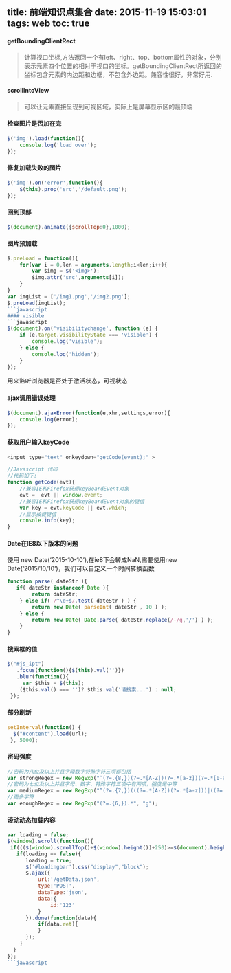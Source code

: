 title: 前端知识点集合
date: 2015-11-19 15:03:01
tags: web
toc: true
---
#### getBoundingClientRect
>计算视口坐标,方法返回一个有left、right、top、bottom属性的对象，分别表示元素四个位置的相对于视口的坐标。getBoundingClientRect所返回的坐标包含元素的内边距和边框，不包含外边距。兼容性很好，非常好用.

#### scrollIntoView
>可以让元素直接呈现到可视区域，实际上是屏幕显示区的最顶端
<!--more-->
#### 检查图片是否加在完
```javascript
$('img').load(function(){
	console.log('load over');
});
```
#### 修复加载失败的图片
```javascript
$('img').on('error',function(){
	$(this).prop('src','/default.png');
});
```
#### 回到顶部
```javascript
$(document).animate({scrollTop:0},1000);
```
#### 图片预加载
```javascript
$.preLoad = function(){
	for(var i = 0,len = arguments.length;i<len;i++){
		var $img = $('<img>');
		$img.attr('src',arguments[i]);
	}
}
var imgList = ['/img1.png','/img2.png'];
$.preLoad(imgList);
```javascript
#### visible
```javascript
$(document).on('visibilitychange', function (e) {
	if (e.target.visibilityState === 'visible') {
		console.log('visible');
	} else {
		console.log('hidden');
	}
});
```
用来监听浏览器是否处于激活状态，可视状态

#### ajax调用错误处理
```javascript
$(document).ajaxError(function(e,xhr,settings,error){
	console.log(error);
});
```
#### 获取用户输入keyCode
```javascript
<input type="text" onkeydown="getCode(event);" >

//Javascript 代码
//代码如下:
function getCode(evt){
	//兼容IE和Firefox获得keyBoardEvent对象
	evt =  evt || window.event;
	//兼容IE和Firefox获得keyBoardEvent对象的键值
	var key = evt.keyCode || evt.which;
	//显示按键键值
	console.info(key);
}
```
#### Date在IE8以下版本的问题
使用 new Date(‘2015-10-10’),在ie8下会转成NaN,需要使用new Date(‘2015/10/10’)，我们可以自定义一个时间转换函数
```javascript
function parse( dateStr ){
   if( dateStr instanceof Date ){
        return dateStr;
    } else if( /^\d+$/.test( dateStr ) ) {
        return new Date( parseInt( dateStr , 10 ) );
    } else {
        return new Date( Date.parse( dateStr.replace(/-/g,'/') ) );
    }
}
```
#### 搜索框的值
```javascript
$("#js_ipt")
   .focus(function(){$(this).val('')})
   .blur(function(){
     var $this = $(this);
    ($this.val() === '')? $this.val('请搜索...') : null;
 });
 ```
#### 部分刷新
```javascript
setInterval(function() { 
  $("#content").load(url);
 }, 5000);
 ```
#### 密码强度
```javascript
//密码为八位及以上并且字母数字特殊字符三项都包括
var strongRegex = new RegExp("^(?=.{8,})(?=.*[A-Z])(?=.*[a-z])(?=.*[0-9])(?=.*\\W).*$", "g");
//密码为七位及以上并且字母、数字、特殊字符三项中有两项，强度是中等 
var mediumRegex = new RegExp("^(?=.{7,})(((?=.*[A-Z])(?=.*[a-z]))|((?=.*[A-Z])(?=.*[0-9]))|((?=.*[a-z])(?=.*[0-9]))).*$", "g");
//更多字符
var enoughRegex = new RegExp("(?=.{6,}).*", "g");
```
#### 滚动动态加载内容
```javascript
var loading = false;
$(window).scroll(function(){
 if((($(window).scrollTop()+$(window).height())+250)>=$(document).height()){
   if(loading == false){
      loading = true;
      $('#loadingbar').css("display","block");
      $.ajax({
		  url:'/getData.json',
		  type:'POST',
		  dataType:'json',
		  data:{
			  id:'123'
		  }
	  }).done(function(data){
		  if(data.ret){
		  }
	  });
    }
  }
});
```javascript